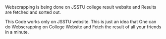 Webscrapping is being done on JSSTU college result website and Results are fetched and sorted out.

This Code works only on JSSTU website. This is just an idea that One can do Webscrapping on College Website and Fetch the result of all your friends in a minute.
